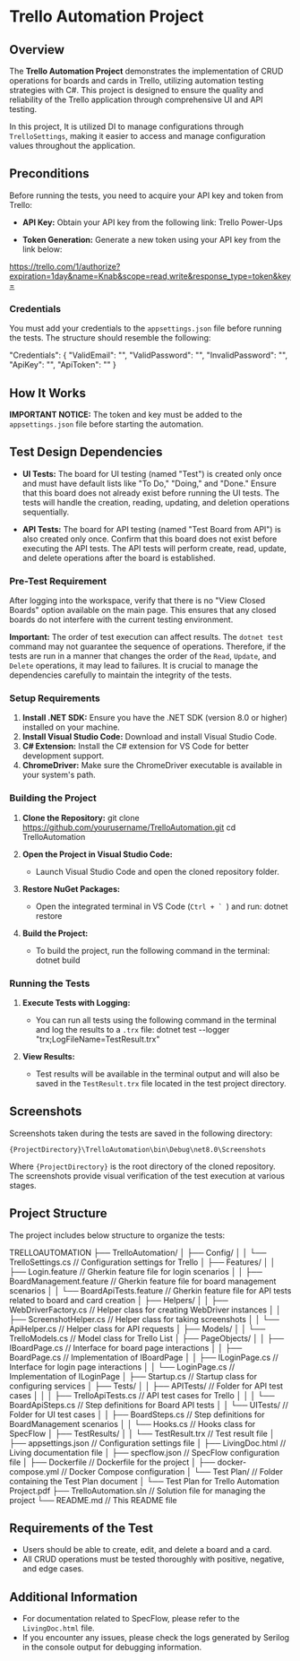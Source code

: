 # Trello Automation Project

## Overview

The **Trello Automation Project** demonstrates the implementation of CRUD operations for boards and cards in Trello, utilizing automation testing strategies with C#. This project is designed to ensure the quality and reliability of the Trello application through comprehensive UI and API testing.

In this project, It is utilized DI to manage configurations through `TrelloSettings`, making it easier to access and manage configuration values throughout the application.

## Preconditions

Before running the tests, you need to acquire your API key and token from Trello:

- **API Key:** Obtain your API key from the following link:
Trello Power-Ups

- **Token Generation:** Generate a new token using your API key from the link below:

https://trello.com/1/authorize?expiration=1day&name=Knab&scope=read,write&response_type=token&key=<your-api-key>

### Credentials

You must add your credentials to the `appsettings.json` file before running the tests. The structure should resemble the following:

"Credentials": {
    "ValidEmail": "<your-email>",
    "ValidPassword": "<your-valid-password>",
    "InvalidPassword": "<your-invalid-password>",
    "ApiKey": "<your-api-key>", 
    "ApiToken": "<your-api-token>"
}

## How It Works

**IMPORTANT NOTICE:** The token and key must be added to the `appsettings.json` file before starting the automation.

## Test Design Dependencies

- **UI Tests:** The board for UI testing (named "Test") is created only once and must have default lists like "To Do," "Doing," and "Done." Ensure that this board does not already exist before running the UI tests. The tests will handle the creation, reading, updating, and deletion operations sequentially.

- **API Tests:** The board for API testing (named "Test Board from API") is also created only once. Confirm that this board does not exist before executing the API tests. The API tests will perform create, read, update, and delete operations after the board is established.

### Pre-Test Requirement

After logging into the workspace, verify that there is no "View Closed Boards" option available on the main page. This ensures that any closed boards do not interfere with the current testing environment.

**Important:** The order of test execution can affect results. The `dotnet test` command may not guarantee the sequence of operations. Therefore, if the tests are run in a manner that changes the order of the `Read`, `Update`, and `Delete` operations, it may lead to failures. It is crucial to manage the dependencies carefully to maintain the integrity of the tests.

### Setup Requirements

1. **Install .NET SDK:** Ensure you have the .NET SDK (version 8.0 or higher) installed on your machine.
2. **Install Visual Studio Code:** Download and install Visual Studio Code.
3. **C# Extension:** Install the C# extension for VS Code for better development support.
4. **ChromeDriver:** Make sure the ChromeDriver executable is available in your system's path.

### Building the Project

1. **Clone the Repository:**
git clone https://github.com/yourusername/TrelloAutomation.git
cd TrelloAutomation

2. **Open the Project in Visual Studio Code:**
   - Launch Visual Studio Code and open the cloned repository folder.

3. **Restore NuGet Packages:**
   - Open the integrated terminal in VS Code (``Ctrl + ` ``) and run:
   dotnet restore

   
4. **Build the Project:**
   - To build the project, run the following command in the terminal:
   dotnet build
   
### Running the Tests

1. **Execute Tests with Logging:**
   - You can run all tests using the following command in the terminal and log the results to a `.trx` file:
   dotnet test --logger "trx;LogFileName=TestResult.trx"

2. **View Results:**
   - Test results will be available in the terminal output and will also be saved in the `TestResult.trx` file located in the test project directory.

## Screenshots

Screenshots taken during the tests are saved in the following directory:

`{ProjectDirectory}\TrelloAutomation\bin\Debug\net8.0\Screenshots`

Where `{ProjectDirectory}` is the root directory of the cloned repository. The screenshots provide visual verification of the test execution at various stages.

## Project Structure

The project includes below structure to organize the tests:

TRELLOAUTOMATION
├── TrelloAutomation/
│   ├── Config/
│   │   └── TrelloSettings.cs          // Configuration settings for Trello
│   ├── Features/
│   │   ├── Login.feature               // Gherkin feature file for login scenarios
│   │   ├── BoardManagement.feature      // Gherkin feature file for board management scenarios
│   │   └── BoardApiTests.feature       // Gherkin feature file for API tests related to board and card creation
│   ├── Helpers/
│   │   ├── WebDriverFactory.cs         // Helper class for creating WebDriver instances
│   │   ├── ScreenshotHelper.cs         // Helper class for taking screenshots
│   │   └── ApiHelper.cs                // Helper class for API requests
│   ├── Models/
│   │   └── TrelloModels.cs             // Model class for Trello List
│   ├── PageObjects/
│   │   ├── IBoardPage.cs               // Interface for board page interactions
│   │   ├── BoardPage.cs                // Implementation of IBoardPage
│   │   ├── ILoginPage.cs               // Interface for login page interactions
│   │   └── LoginPage.cs                // Implementation of ILoginPage
│   ├── Startup.cs                       // Startup class for configuring services
│   ├── Tests/
│   │   ├── APITests/                   // Folder for API test cases
│   │   │   ├── TrelloApiTests.cs       // API test cases for Trello
│   │   │   └── BoardApiSteps.cs        // Step definitions for Board API tests
│   │   └── UITests/                    // Folder for UI test cases
│   │       ├── BoardSteps.cs           // Step definitions for BoardManagement scenarios
│   │       └── Hooks.cs                 // Hooks class for SpecFlow
│   ├── TestResults/
│   │   └── TestResult.trx              // Test result file
│   ├── appsettings.json                 // Configuration settings file
│   ├── LivingDoc.html                   // Living documentation file
│   ├── specflow.json                    // SpecFlow configuration file
│   ├── Dockerfile                       // Dockerfile for the project
│   ├── docker-compose.yml               // Docker Compose configuration
│   └── Test Plan/                       // Folder containing the Test Plan document
│       └── Test Plan for Trello Automation Project.pdf
├── TrelloAutomation.sln                 // Solution file for managing the project
└── README.md                            // This README file



## Requirements of the Test

- Users should be able to create, edit, and delete a board and a card.
- All CRUD operations must be tested thoroughly with positive, negative, and edge cases.

## Additional Information

- For documentation related to SpecFlow, please refer to the `LivingDoc.html` file.
- If you encounter any issues, please check the logs generated by Serilog in the console output for debugging information.
